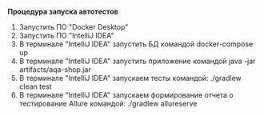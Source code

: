 **Процедура запуска автотестов**
1. Запустить ПО "Docker Desktop"
2. Запустить ПО "IntelliJ IDEA"
3. В терминале "IntelliJ IDEA" запустить БД командой docker-compose up
4. В терминале "IntelliJ IDEA" запустить приложение командой java -jar artifacts/aqa-shop.jar
5. В терминале "IntelliJ IDEA" запускаем тесты командой: ./gradlew clean test
6. В терминале "IntelliJ IDEA" запускаем формирование отчета о тестирование Allure командой: ./gradlew allureserve
